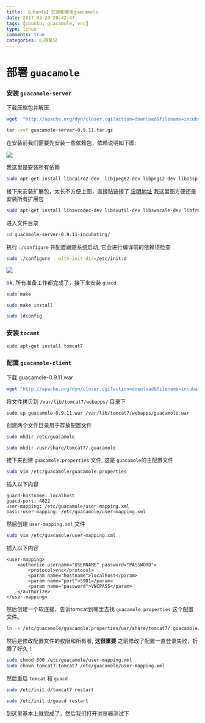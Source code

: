 ```yaml
---
title: 【ubuntu】安装和使用guacamole
date: 2017-03-20 20:42:47
tags: [ubuntu, guacamole, vnc]
type: linux
comments: true
categories: 心得笔记
---
```

# 部署 `guacamole`
### 安装 `guacamole-server`
下载压缩包并解压
 ```bash
wget  "http://apache.org/dyn/closer.cgi?action=download&filename=incubator/guacamole/0.9.11-incubating/source/guacamole-server-0.9.11-incubating.tar.gz" -O guacamole-server-0.9.11.tar.gz
```
```bash
tar -xvf guacamole-server-0.9.11.tar.gz
```
在安装前我们需要先安装一些依赖包，依赖说明如下图:

![](http://i1.piimg.com/567571/841734f942541125.png)

我这里是安装所有依赖
```bash
sudo apt-get install libcairo2-dev  libjpeg62-dev libpng12-dev libossp-uuid-dev -y
```
接下来安装扩展包，太长不方便上图，直接贴链接了 [说明地址](http://guacamole.incubator.apache.org/doc/0.9.11-incubating/gug/installing-guacamole.html)
我这里图方便还是安装所有扩展包
```bash
sudo apt-get install libavcodec-dev libavutil-dev libswscale-dev libfreerdp-dev libpango1.0-dev libssh2-1-dev libtelnet-dev libvncserver-dev libpulse-dev libssl-dev libvorbis-dev libwebp-dev -y
```
进入文件目录
```bash
cd guacamole-server-0.9.11-incubating/
```
执行 `./configure` 并配置跟随系统启动, 它会进行编译前的依赖项检查 
```bash
sudo ./configure --with-init-dir=/etc/init.d
```
![](http://i1.piimg.com/567571/126e6fc73ca977f3.png)

ok, 所有准备工作都完成了，接下来安装 `guacd`
```bash
sudo make
```
```bash
sudo make install
```
```bash
sudo ldconfig
```

### 安装 `tocamt`

```bash
sudo apt-get install tomcat7
```

### 配置 `guacamole-client`

下载 guacamole-0.9.11.war
```bash
wget "http://apache.org/dyn/closer.cgi?action=download&filename=incubator/guacamole/0.9.11-incubating/binary/guacamole-0.9.11-incubating.war" -O guacamole-0.9.11.war
```
将文件拷贝到 `/var/lib/tomcat7/webapps/` 目录下
```
sudo cp guacamole-0.9.11.war /var/lib/tomcat7/webapps/guacamole.war
```
创建两个文件目录用于存放配置文件
```bash
sudo mkdir /etc/guacamole
```
```bash
sudo mkdir /usr/share/tomcat7/.guacamole
```
接下来创建 `guacamole.properties` 文件, 这是 `guacamole`的主配置文件
```bash
sudo vim /etc/guacamole/guacamole.properties
```
插入以下内容
```vim
guacd-hostname: localhost
guacd-port: 4822
user-mapping: /etc/guacamole/user-mapping.xml
basic-user-mapping: /etc/guacamole/user-mapping.xml
```
然后创建 `user-mapping.xml` 文件
```bash
sudo vim /etc/guacamole/user-mapping.xml
```
插入以下内容
```vim
<user-mapping>
    <authorize username="USERNAME" password="PASSWORD">
        <protocol>vnc</protocol>
        <param name="hostname">localhost</param>
        <param name="port">5901</param>
        <param name="password">VNCPASS</param>
    </authorize>
</user-mapping>
```

然后创建一个软连接，告诉tomcat到哪里去找 `guacamole.properties` 这个配置文件。
```bash
ln -s /etc/guacamole/guacamole.properties/usr/share/tomcat7/.guacamole/
```
然后是修改配置文件的权限和所有者, **这很重要** 之前修改了配置一直登录失败，折腾了好久！
```bash
sudo chmod 600 /etc/guacamole/user-mapping.xml
sudo chown tomcat7:tomcat7 /etc/guacamole/user-mapping.xml
```
然后重启 `tomcat` 和 `guacd`
```bash
sudo /etc/init.d/tomcat7 restart
```
```bash
sudo /etc/init.d/guacd restart
```
到这里基本上就完成了，然后我们打开浏览器测试下